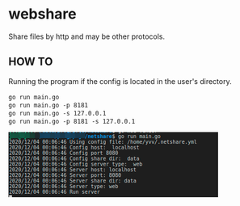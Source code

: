 # webshare
Share files by http and may be other protocols.


## HOW TO
Running the program if the config is located in the user's directory.  
```
go run main.go
go run main.go -p 8181
go run main.go -s 127.0.0.1
go run main.go -p 8181 -s 127.0.0.1
```

![screenshot of sample](https://github.com/yvv4git/netshare/blob/master/about.png)